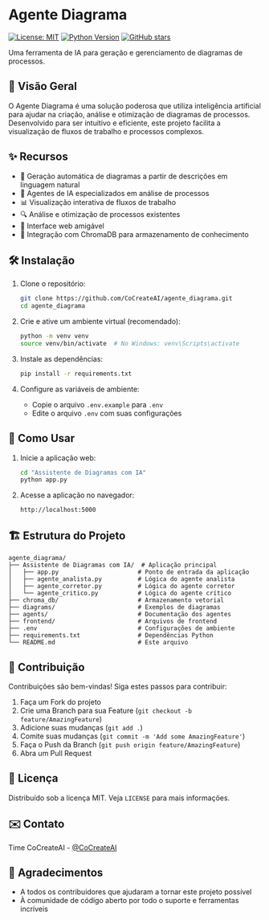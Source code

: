 # Agente Diagrama

[![License: MIT](https://img.shields.io/badge/License-MIT-yellow.svg)](https://opensource.org/licenses/MIT)
[![Python Version](https://img.shields.io/badge/python-3.8+-blue.svg)](https://www.python.org/downloads/)
[![GitHub stars](https://img.shields.io/github/stars/CoCreateAI/agente_diagrama?style=social)](https://github.com/CoCreateAI/agente_diagrama/stargazers)

Uma ferramenta de IA para geração e gerenciamento de diagramas de processos.

## 🚀 Visão Geral

O Agente Diagrama é uma solução poderosa que utiliza inteligência artificial para ajudar na criação, análise e otimização de diagramas de processos. Desenvolvido para ser intuitivo e eficiente, este projeto facilita a visualização de fluxos de trabalho e processos complexos.

## ✨ Recursos

- 🎨 Geração automática de diagramas a partir de descrições em linguagem natural
- 🤖 Agentes de IA especializados em análise de processos
- 📊 Visualização interativa de fluxos de trabalho
- 🔍 Análise e otimização de processos existentes
- 📱 Interface web amigável
- 🔄 Integração com ChromaDB para armazenamento de conhecimento

## 🛠️ Instalação

1. Clone o repositório:
   ```bash
   git clone https://github.com/CoCreateAI/agente_diagrama.git
   cd agente_diagrama
   ```

2. Crie e ative um ambiente virtual (recomendado):
   ```bash
   python -m venv venv
   source venv/bin/activate  # No Windows: venv\Scripts\activate
   ```

3. Instale as dependências:
   ```bash
   pip install -r requirements.txt
   ```

4. Configure as variáveis de ambiente:
   - Copie o arquivo `.env.example` para `.env`
   - Edite o arquivo `.env` com suas configurações

## 🚀 Como Usar

1. Inicie a aplicação web:
   ```bash
   cd "Assistente de Diagramas com IA"
   python app.py
   ```

2. Acesse a aplicação no navegador:
   ```
   http://localhost:5000
   ```

## 🏗️ Estrutura do Projeto

```
agente_diagrama/
├── Assistente de Diagramas com IA/  # Aplicação principal
│   ├── app.py                      # Ponto de entrada da aplicação
│   ├── agente_analista.py          # Lógica do agente analista
│   ├── agente_corretor.py          # Lógica do agente corretor
│   └── agente_critico.py           # Lógica do agente crítico
├── chroma_db/                      # Armazenamento vetorial
├── diagrams/                       # Exemplos de diagramas
├── agents/                         # Documentação dos agentes
├── frontend/                       # Arquivos de frontend
├── .env                            # Configurações de ambiente
├── requirements.txt                # Dependências Python
└── README.md                       # Este arquivo
```

## 🤝 Contribuição

Contribuições são bem-vindas! Siga estes passos para contribuir:

1. Faça um Fork do projeto
2. Crie uma Branch para sua Feature (`git checkout -b feature/AmazingFeature`)
3. Adicione suas mudanças (`git add .`)
4. Comite suas mudanças (`git commit -m 'Add some AmazingFeature'`)
5. Faça o Push da Branch (`git push origin feature/AmazingFeature`)
6. Abra um Pull Request

## 📄 Licença

Distribuído sob a licença MIT. Veja `LICENSE` para mais informações.

## ✉️ Contato

Time CoCreateAI - [@CoCreateAI](https://github.com/CoCreateAI)

## 🙏 Agradecimentos

- A todos os contribuidores que ajudaram a tornar este projeto possível
- À comunidade de código aberto por todo o suporte e ferramentas incríveis
